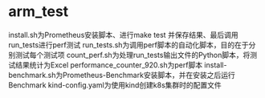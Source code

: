 # arm_test
install.sh为Prometheus安装脚本、进行make test 并保存结果、最后调用run_tests进行perf测试
run_tests.sh为调用perf脚本的自动化脚本，目的在于分别测试每个测试项
count_perf.sh为处理run_tests输出文件的Python脚本，将测试结果统计为Excel
performance_counter_920.sh为perf脚本
install-benchmark.sh为Prometheus-Benchmark安装脚本，并在安装之后运行Benchmark
kind-config.yaml为使用kind创建k8s集群时的配置文件
